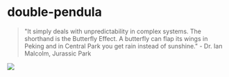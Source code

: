 # double-pendula

>  "It simply deals with unpredictability in complex systems. The shorthand is the Butterfly Effect. A butterfly can flap its wings in Peking and in Central Park you get rain instead of sunshine." - Dr. Ian Malcolm, Jurassic Park

<img src="ten.gif">

